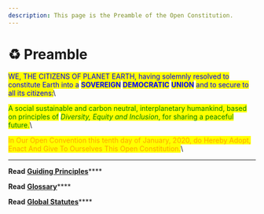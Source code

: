 ```yaml
---
description: This page is the Preamble of the Open Constitution.
---
```


# ♻ Preamble

<mark style="color:blue;">WE, THE CITIZENS OF PLANET EARTH, having solemnly resolved to constitute Earth into a</mark> <mark style="color:blue;"></mark><mark style="color:blue;">**SOVEREIGN**</mark> <mark style="color:blue;"></mark><mark style="color:blue;"></mark> <mark style="color:blue;"></mark><mark style="color:blue;">**DEMOCRATIC**</mark> <mark style="color:blue;"></mark><mark style="color:blue;"></mark> <mark style="color:blue;"></mark><mark style="color:blue;">**UNION**</mark> <mark style="color:blue;"></mark><mark style="color:blue;">and to secure to all its citizens:</mark>\ <mark style="color:blue;"></mark>

<mark style="color:green;">A social sustainable and carbon neutral, interplanetary humankind, based on principles of</mark> <mark style="color:green;"></mark>_<mark style="color:green;">Diversity, Equity and Inclusion</mark>_<mark style="color:green;">, for sharing a peaceful future.</mark>\


<mark style="color:orange;">In Our Open Convention this tenth day of January, 2020, do Hereby Adopt, Enact And Give To Ourselves This Open Constitution.</mark>\
****

**Read** [**Guiding Principles**](../guiding-principles.md)****

**Read** [**Glossary**](../glossary.md)****

**Read** [**Global Statutes**](statutes-muellners-foundation/)****
